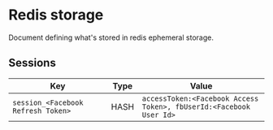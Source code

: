 # Redis storage

Document defining what's stored in redis ephemeral storage.

## Sessions

Key                                 | Type | Value
------------------------------------|------|--------------------
`session_<Facebook Refresh Token>`  | HASH | `accessToken:<Facebook Access Token>, fbUserId:<Facebook User Id>`
